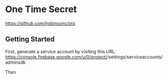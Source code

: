 # One Time Secret

https://github.com/jrobinsonc/ots

## Getting Started

First, generate a service account by visiting this URL:  
https://console.firebase.google.com/u/0/project/<PROJECT-ID>/settings/serviceaccounts/adminsdk

Then
